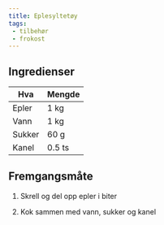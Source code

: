 ```yaml
---
title: Eplesyltetøy
tags: 
 - tilbehør
 - frokost
---
```


## Ingredienser

Hva 		| Mengde
---		| ---
Epler		| 1 kg
Vann		| 1 kg
Sukker		| 60 g
Kanel		| 0.5 ts


## Fremgangsmåte

1. Skrell og del opp epler i biter

2. Kok sammen med vann, sukker og kanel
